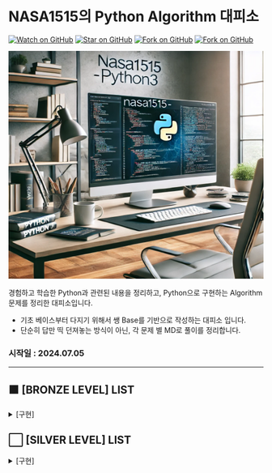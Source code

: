 
# NASA1515의 Python Algorithm 대피소

[![Watch on GitHub](https://img.shields.io/github/watchers/nasa1515/Learn_Algorithm-Python.svg?style=social)](https://github.com/nasa1515/Learn_Algorithm-Python/watchers)
[![Star on GitHub](https://img.shields.io/github/stars/nasa1515/Learn_Algorithm-Python.svg?style=social)](https://github.com/nasa1515/Learn_Algorithm-Python/stargazers)
[![Fork on GitHub](https://img.shields.io/github/forks/nasa1515/Learn_Algorithm-Python.svg?style=social)](https://github.com/nasa1515/Learn_Algorithm-Python/network/members)
[![Fork on GitHub](https://img.shields.io/github/followers/nasa1515.svg?style=social)](https://github.com/nasa1515/Learn_Algorithm-Python/network/members)


<img src="./Resource/Readme.jpg" alt="이미지 설명" width="700" height="450"/>

경험하고 학습한 Python과 관련된 내용을 정리하고, Python으로 구현하는 Algorithm 문제를 정리한 대피소입니다.    
* 기초 베이스부터 다지기 위해서 쌩 Base를 기반으로 작성하는 대피소 입니다.
* 단순히 답만 띡 던져놓는 방식이 아닌, 각 문제 별 MD로 풀이를 정리합니다.

### 시작일 : 2024.07.05 
----

## 🟫 [BRONZE LEVEL] LIST

<details>
  <summary>[구현]</summary>
  <br/>

* [1157. 단어 공부 [BRONZE - 1]](https://github.com/nasa1515/Learn_Algorithm-Python/blob/main/Baekjoon%20Online%20Judge/Bronze/materialize(%EA%B5%AC%ED%98%84)/Q.1157%20%EB%8B%A8%EC%96%B4%20%EA%B3%B5%EB%B6%80%20%5BBRONZE%20-%201%5D.md)
</details>


## ⬜️ [SILVER LEVEL] LIST

<details>
  <summary>[구현]</summary>
  <br/>

* [1316. 그룹 단어 체커 [SILVER - 5]](https://github.com/nasa1515/Learn_Algorithm-Python/blob/main/Baekjoon%20Online%20Judge/Silver/materialize(%EA%B5%AC%ED%98%84)/Q.1316%20%EA%B7%B8%EB%A3%B9%20%EB%8B%A8%EC%96%B4%20%EC%B2%B4%EC%BB%A4%20%5BSILVER%20-%205%5D.md)
</details>